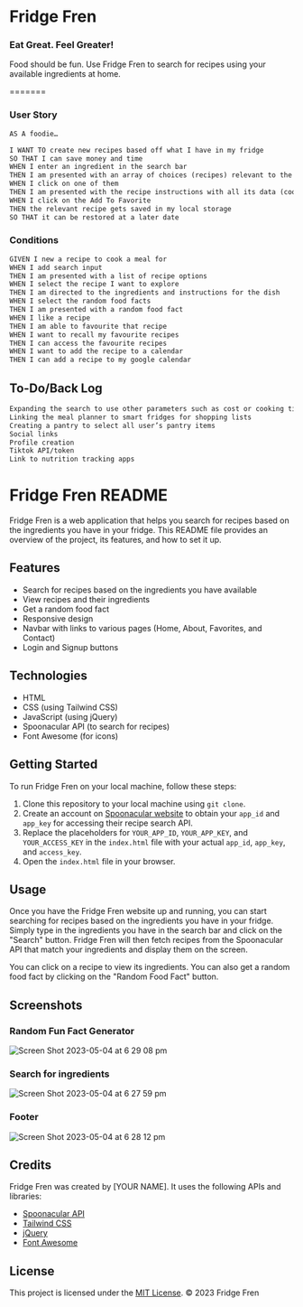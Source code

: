 # Fridge Fren

### Eat Great. Feel Greater!

Food should be fun. Use Fridge Fren to search for recipes using your available ingredients at home. 


=======
### User Story

```md
AS A foodie…

I WANT TO create new recipes based off what I have in my fridge
SO THAT I can save money and time
WHEN I enter an ingredient in the search bar
THEN I am presented with an array of choices (recipes) relevant to the search input
WHEN I click on one of them
THEN I am presented with the recipe instructions with all its data (cooking method, ingredients, calories, time, cuisine)
WHEN I click on the Add To Favorite
THEN the relevant recipe gets saved in my local storage 
SO THAT it can be restored at a later date
```

### Conditions 
```md
GIVEN I new a recipe to cook a meal for 
WHEN I add search input 
THEN I am presented with a list of recipe options
WHEN I select the recipe I want to explore 
THEN I am directed to the ingredients and instructions for the dish 
WHEN I select the random food facts 
THEN I am presented with a random food fact 
WHEN I like a recipe 
THEN I am able to favourite that recipe 
WHEN I want to recall my favourite recipes 
THEN I can access the favourite recipes 
WHEN I want to add the recipe to a calendar 
THEN I can add a recipe to my google calendar 
```


## To-Do/Back Log
```md
Expanding the search to use other parameters such as cost or cooking time 
Linking the meal planner to smart fridges for shopping lists 
Creating a pantry to select all user’s pantry items
Social links 
Profile creation
Tiktok API/token 
Link to nutrition tracking apps 
```


# Fridge Fren README


Fridge Fren is a web application that helps you search for recipes based on the ingredients you have in your fridge. This README file provides an overview of the project, its features, and how to set it up.

## Features

- Search for recipes based on the ingredients you have available
- View recipes and their ingredients
- Get a random food fact
- Responsive design
- Navbar with links to various pages (Home, About, Favorites, and Contact)
- Login and Signup buttons

## Technologies

- HTML
- CSS (using Tailwind CSS)
- JavaScript (using jQuery)
- Spoonacular API (to search for recipes)
- Font Awesome (for icons)

## Getting Started

To run Fridge Fren on your local machine, follow these steps:

1. Clone this repository to your local machine using `git clone`.
2. Create an account on [Spoonacular website](https://spoonacular.com/food-api) to obtain your `app_id` and `app_key` for accessing their recipe search API.
4. Replace the placeholders for `YOUR_APP_ID`, `YOUR_APP_KEY`, and `YOUR_ACCESS_KEY` in the `index.html` file with your actual `app_id`, `app_key`, and `access_key`.
5. Open the `index.html` file in your browser.

## Usage

Once you have the Fridge Fren website up and running, you can start searching for recipes based on the ingredients you have in your fridge. Simply type in the ingredients you have in the search bar and click on the "Search" button. Fridge Fren will then fetch recipes from the Spoonacular API that match your ingredients and display them on the screen.

You can click on a recipe to view its ingredients. You can also get a random food fact by clicking on the "Random Food Fact" button.

## Screenshots

### Random Fun Fact Generator

![Screen Shot 2023-05-04 at 6 29 08 pm](https://user-images.githubusercontent.com/126050763/236151778-c4093b8b-bf2a-43a5-85aa-5ad268dc909a.png)

### Search for ingredients

![Screen Shot 2023-05-04 at 6 27 59 pm](https://user-images.githubusercontent.com/126050763/236152208-261e27fc-0a28-455d-b361-08b914133b0b.png)

### Footer 
![Screen Shot 2023-05-04 at 6 28 12 pm](https://user-images.githubusercontent.com/126050763/236152068-0f51f3f1-f68e-4c51-b508-3f98bd164cd4.png)


## Credits

Fridge Fren was created by [YOUR NAME]. It uses the following APIs and libraries:

- [Spoonacular API](https://spoonacular.com/food-api)
- [Tailwind CSS](https://tailwindcss.com/)
- [jQuery](https://jquery.com/)
- [Font Awesome](https://fontawesome.com/)

## License

This project is licensed under the [MIT License](LICENSE).
© 2023 Fridge Fren

